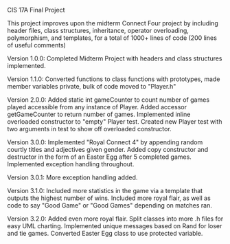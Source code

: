 CIS 17A Final Project

This project improves upon the midterm Connect Four project by including header files, class structures, inheritance, operator overloading, polymorphism, and templates, for a total of 1000+ lines of code (200 lines of useful comments)

Version 1.0.0: Completed Midterm Project with headers and class structures implemented.

Version 1.1.0: Converted functions to class functions with prototypes, made member variables private, bulk of code moved to "Player.h"

Version 2.0.0: Added static int gameCounter to count number of games played accessible from any instance of Player. Added accessor getGameCounter to return number of games. Implemented inline overloaded constructor to "empty" Player test. Created new Player test with two arguments in test to show off overloaded constructor.

Version 3.0.0: Implemented "Royal Connect 4" by appending random courtly titles and adjectives given gender.
               Added copy constructor and destructor in the form of an Easter Egg after 5 completed games.
               Implemented exception handling throughout.

Version 3.0.1: More exception handling added.

Version 3.1.0: Included more statistics in the game via a template that outputs the highest number of wins. Included more royal flair, as well as code to say "Good Game" or "Good Games" depending on matches ran.

Version 3.2.0: Added even more royal flair. Split classes into more .h files for easy UML charting. Implemented unique messages based on Rand for loser and tie games. Converted Easter Egg class to use protected variable.
